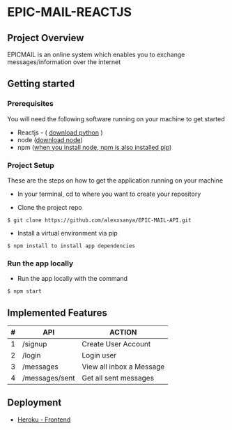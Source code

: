 # EPIC-MAIL-REACTJS

## Project Overview

EPICMAIL is an online system which enables you to exchange messages/information over the internet

## Getting started

### Prerequisites

You will need the following software running on your machine to get started

* Reactjs - ( [download python](https://www.python.org/getit/) )
* node ([download node](https://nodejs.org/))
* npm ([when you install node, npm is also installed pip](https://docs.npmjs.com/cli/install))


### Project Setup
These are the steps on how to get the application running on your machine

 - In your terminal, cd to where you want to create your repository

- Clone the project repo
```
$ git clone https://github.com/alexxsanya/EPIC-MAIL-API.git
```

- Install a virtual environment via pip
``` 
$ npm install to install app dependencies
```

### Run the app locally

- Run the app locally with the command

```
$ npm start
```

## Implemented Features

| #   | API                    | ACTION                    |
| --- | ---------------------- | ------------------------- |
| 1   | /signup                | Create User Account       |
| 2   | /login                 | Login user                |
| 3   | /messages              | View all inbox a Message  |
| 4   | /messages/sent         | Get all sent messages     |

## Deployment

*  [Heroku - Frontend](https://epicmail-pro.herokuapp.com)